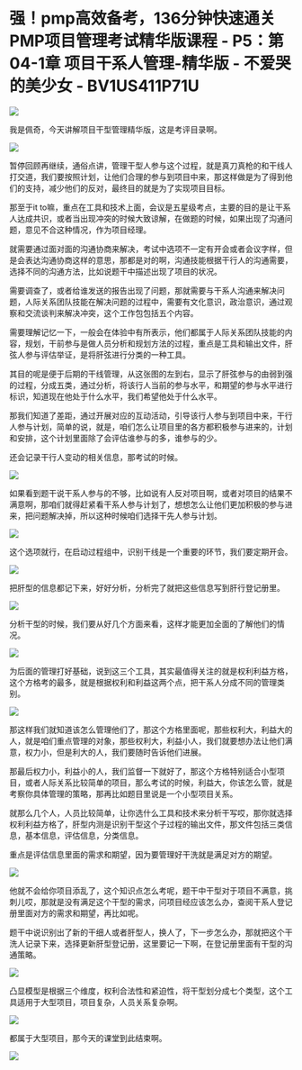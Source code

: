 # 强！pmp高效备考，136分钟快速通关PMP项目管理考试精华版课程 - P5：第04-1章 项目干系人管理-精华版 - 不爱哭的美少女 - BV1US411P71U

![](img/5bf5234664ba651bffa71d87264cf53b_0.png)

我是佩奇，今天讲解项目干型管理精华版，这是考评目录啊。

![](img/5bf5234664ba651bffa71d87264cf53b_2.png)

暂停回顾再继续，通俗点讲，管理干型人参与这个过程，就是真刀真枪的和干线人打交道，我们要按照计划，让他们合理的参与到项目中来，那这样做是为了得到他们的支持，减少他们的反对，最终目的就是为了实现项目目标。

那至于it to嘛，重点在工具和技术上面，会议是五星级考点，主要的目的是让干系人达成共识，或者当出现冲突的时候大致谅解，在做题的时候，如果出现了沟通问题，意见不合这种情况，作为项目经理。

就需要通过面对面的沟通协商来解决，考试中选项不一定有开会或者会议字样，但是会表达沟通协商这样的意思，那都是对的啊，沟通技能根据干行人的沟通需要，选择不同的沟通方法，比如说题干中描述出现了项目的状况。

需要调查了，或者给谁发送的报告出现了问题，那就需要与干系人沟通来解决问题，人际关系团队技能在解决问题的过程中，需要有文化意识，政治意识，通过观察和交流谈判来解决冲突，这个工作包包括五个内容。

需要理解记忆一下，一般会在体验中有所表示，他们都属于人际关系团队技能的内容，规划，干前参与是做人员分析和规划方法的过程，重点是工具和输出文件，肝弦人参与评估举证，是将肝弦进行分类的一种工具。

其目的呢是便于后期的干线管理，从这张图的左到右，显示了肝弦参与的由弱到强的过程，分成五类，通过分析，将该行人当前的参与水平，和期望的参与水平进行标识，知道现在他处于什么水平，我们希望他处于什么水平。

那我们知道了差距，通过开展对应的互动活动，引导该行人参与到项目中来，干行人参与计划，简单的说，就是，咱们怎么让项目里的各方都积极参与进来的，计划和安排，这个计划里面除了会评估谁参与的多，谁参与的少。

还会记录干行人变动的相关信息，那考试的时候。

![](img/5bf5234664ba651bffa71d87264cf53b_4.png)

如果看到题干说干系人参与的不够，比如说有人反对项目啊，或者对项目的结果不满意啊，那咱们就得赶紧看干系人参与计划了，想想怎么让他们更加积极的参与进来，把问题解决掉，所以这种时候咱们选择干先人参与计划。



![](img/5bf5234664ba651bffa71d87264cf53b_6.png)

这个选项就行，在启动过程组中，识别干线是一个重要的环节，我们要定期开会。

![](img/5bf5234664ba651bffa71d87264cf53b_8.png)

把肝型的信息都记下来，好好分析，分析完了就把这些信息写到肝行登记册里。

![](img/5bf5234664ba651bffa71d87264cf53b_10.png)

分析干型的时候，我们要从好几个方面来看，这样才能更加全面的了解他们的情况。

![](img/5bf5234664ba651bffa71d87264cf53b_12.png)

为后面的管理打好基础，说到这三个工具，其实最值得关注的就是权利利益方格，这个方格考的最多，就是根据权利和利益这两个点，把干系人分成不同的管理类别。



![](img/5bf5234664ba651bffa71d87264cf53b_14.png)

那这样我们就知道该怎么管理他们了，那这个方格里面呢，那些权利大，利益大的人，就是咱们重点管理的对象，那些权利大，利益小人，我们就要想办法让他们满意，权力小，但是利大的人，我们要随时告诉他们进展。

那最后权力小，利益小的人，我们监督一下就好了，那这个方格特别适合小型项目，或者人际关系比较简单的项目，那么考试的时候，利益大，你该怎么管，就是考察你具体管理的策略，那再比如题目里说是一个小型项目关系。

就那么几个人，人员比较简单，让你选什么工具和技术来分析干写哎，那你就选择权利利益方格了，肝型内测是识别干型这个子过程的输出文件，那文件包括三类信息，基本信息，评估信息，分类信息。

重点是评估信息里面的需求和期望，因为要管理好干洗就是满足对方的期望。

![](img/5bf5234664ba651bffa71d87264cf53b_16.png)

他就不会给你项目添乱了，这个知识点怎么考呢，题干中干型对于项目不满意，挑刺儿哎，那就是没有满足这个干型的需求，问项目经应该怎么办，查阅干系人登记册里面对方的需求和期望，再比如呢。

题干中说识别出了新的干细人或者肝型人，换人了，下一步怎么办，那就把这个干洗人记录下来，选择更新肝型登记册，这里要记一下啊，在登记册里面有干型的沟通策略。



![](img/5bf5234664ba651bffa71d87264cf53b_18.png)

凸显模型是根据三个维度，权利合法性和紧迫性，将干型划分成七个类型，这个工具适用于大型项目，项目复杂，人员关系复杂啊。



![](img/5bf5234664ba651bffa71d87264cf53b_20.png)

都属于大型项目，那今天的课堂到此结束啊。

![](img/5bf5234664ba651bffa71d87264cf53b_22.png)